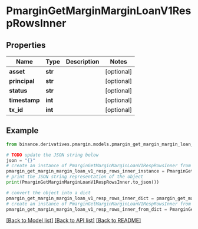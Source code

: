 # PmarginGetMarginMarginLoanV1RespRowsInner


## Properties

Name | Type | Description | Notes
------------ | ------------- | ------------- | -------------
**asset** | **str** |  | [optional] 
**principal** | **str** |  | [optional] 
**status** | **str** |  | [optional] 
**timestamp** | **int** |  | [optional] 
**tx_id** | **int** |  | [optional] 

## Example

```python
from binance.derivatives.pmargin.models.pmargin_get_margin_margin_loan_v1_resp_rows_inner import PmarginGetMarginMarginLoanV1RespRowsInner

# TODO update the JSON string below
json = "{}"
# create an instance of PmarginGetMarginMarginLoanV1RespRowsInner from a JSON string
pmargin_get_margin_margin_loan_v1_resp_rows_inner_instance = PmarginGetMarginMarginLoanV1RespRowsInner.from_json(json)
# print the JSON string representation of the object
print(PmarginGetMarginMarginLoanV1RespRowsInner.to_json())

# convert the object into a dict
pmargin_get_margin_margin_loan_v1_resp_rows_inner_dict = pmargin_get_margin_margin_loan_v1_resp_rows_inner_instance.to_dict()
# create an instance of PmarginGetMarginMarginLoanV1RespRowsInner from a dict
pmargin_get_margin_margin_loan_v1_resp_rows_inner_from_dict = PmarginGetMarginMarginLoanV1RespRowsInner.from_dict(pmargin_get_margin_margin_loan_v1_resp_rows_inner_dict)
```
[[Back to Model list]](../README.md#documentation-for-models) [[Back to API list]](../README.md#documentation-for-api-endpoints) [[Back to README]](../README.md)


